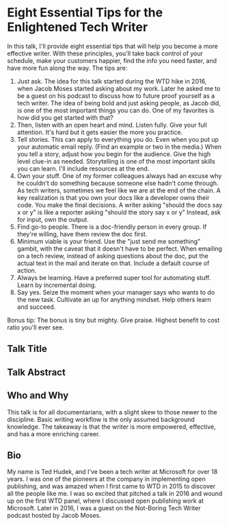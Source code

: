 # Eight Essential Tips for the Enlightened Tech Writer

In this talk, I'll provide eight essential tips that will help you become a more effective writer. With these principles, you'll take back control of your schedule, make your customers happier, find the info you need faster, and have more fun along the way. The tips are:

1. Just ask. The idea for this talk started during the WTD hike in 2016, when Jacob Moses started asking about my work. Later he asked me to be a guest on his podcast to discuss how to future proof yourself as a tech writer.  The idea of being bold and just asking people, as Jacob did, is one of the most important things you can do.  One of my favorites is how did you get started with that?
2. Then, listen with an open heart and mind. Listen fully.  Give your full attention.  It's hard but it gets easier the more you practice.
3. Tell stories.  This can apply to everything you do.  Even when you put up your automatic email reply.  (Find an example or two in the media.) When you tell a story, adjust how you begin for the audience. Give the high level clue-in as needed.  Storytelling is one of the most important skills you can learn. I'll include resources at the end.
4. Own your stuff. One of my former colleagues always had an excuse why he couldn't do something because someone else hadn't come through. As tech writers, sometimes we feel like we are at the end of the chain. A key realization is that you own your docs like a developer owns their code. You make the final decisions.  A writer asking "should the docs say x or y" is like a reporter asking "should the story say x or y" Instead, ask for input, own the output.
5. Find go-to people.   There is a doc-friendly person in every group. If they're willing, have them review the doc first.
6. Minimum viable is your friend.  Use the "just send me something" gambit, with the caveat that it doesn't have to be perfect. When emailing on a tech review, instead of asking questions about the doc, put the actual text in the mail and iterate on that.   Include a default course of action. 
7. Always be learning. Have a preferred super tool for automating stuff.  Learn by incremental doing.
8. Say yes.  Seize the moment when your manager says who wants to do the new task.  Cultivate an up for anything mindset.  Help others learn and succeed.

Bonus tip: The bonus is tiny but mighty. Give praise.  Highest benefit to cost ratio you'll ever see.

## Talk Title

## Talk Abstract

## Who and Why

This talk is for all documentarians, with a slight skew to those newer to the discipline. Basic writing workflow is the only assumed background knowledge. The takeaway is that the writer is more empowered, effective, and has a more enriching career.

## Bio

My name is Ted Hudek, and I've been a tech writer at Microsoft for over 18 years. I was one of the pioneers at the company in implementing open publishing, and was amazed when I first came to WTD in 2015 to discover all the people like me. I was so excited that pitched a talk in 2016 and wound up on the first WTD panel, where I discussed open publishing work at Microsoft. Later in 2016, I was a guest on the Not-Boring Tech Writer podcast hosted by Jacob Moses.
